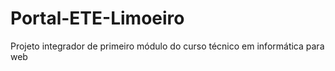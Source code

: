 # Portal-ETE-Limoeiro
Projeto integrador de primeiro módulo do curso técnico em informática para web
